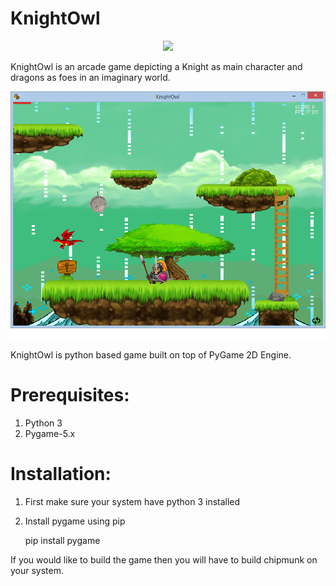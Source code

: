 # KnightOwl
<p align="center">
  <img src="http://latex.codecogs.com/svg.latex?%5Cleft%5C%7CL%28%5Cvec%7Bx_%7Bi%7D%7D-%5Cvec%7Bx_%7Bl%7D%7D%29%5Cright%5C%7C%5E2%5Cleqslant%5Cleft%5C%7CL%28%5Cvec%7Bx_%7Bi%7D%7D-%5Cvec%7Bx_%7Bj%7D%7D%29%5Cright%5C%7C%5E2%2B1">
</p> 

KnightOwl is an arcade game depicting a Knight as main character and dragons as foes in an imaginary world.

![Screenshot](https://raw.githubusercontent.com/manish7294/KnightOwl/master/GameScreen.png)

KnightOwl is python based game built on top of PyGame 2D Engine.

# Prerequisites:
1. Python 3
2. Pygame-5.x

# Installation:
1. First make sure your system have python 3 installed
2. Install pygame using pip
   
   pip install pygame
   

If you would like to build the game then you will have to build chipmunk on your system.
